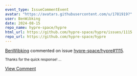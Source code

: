 ```yaml
---
event_type: IssueCommentEvent
avatar: "https://avatars.githubusercontent.com/u/1781919?"
user: BenWibking
date: 2024-08-15
repo_name: hypre-space/hypre
html_url: https://github.com/hypre-space/hypre/issues/1115
repo_url: https://github.com/hypre-space/hypre
---
```


<a href='https://github.com/BenWibking' target='_blank'>BenWibking</a> commented on issue <a href='https://github.com/hypre-space/hypre/issues/1115' target='_blank'>hypre-space/hypre#1115</a>.

<small>Thanks for the quick response!...</small>

<a href='https://github.com/hypre-space/hypre/issues/1115' target='_blank'>View Comment</a>
